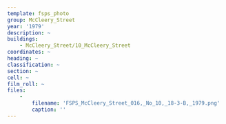 ```yaml
---
template: fsps_photo
group: McCleery_Street
year: '1979'
description: ~
buildings:
    - McCleery_Street/10_McCleery_Street
coordinates: ~
heading: ~
classification: ~
section: ~
cell: ~
film_roll: ~
files:
    -
        filename: 'FSPS_McCleery_Street_016,_No_10,_18-3-B,_1979.png'
        caption: ''
---
```

